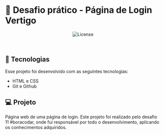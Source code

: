 <h1> 🚀 Desafio prático - Página de Login Vertigo</h1>

<p align="center">
  <img alt="License" src="">
</p>

<br>

## 🚀 Tecnologias

Esse projeto foi desenvolvido com as seguintes tecnologias:

- HTML e CSS
- Git e Github

## 💻 Projeto

Página web de uma página de login. 
Este projeto foi realizado pelo desafio 11 #boracodar, onde fui responsável por todo o desenvolvimento, aplicando os conhecimentos adquiridos.

